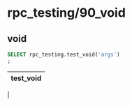 #  rpc_testing/90_void
## void

```sql
SELECT rpc_testing.test_void('args')
;
```
|test_void 
|----------
|


